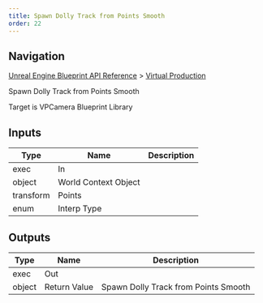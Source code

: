 ```yaml
---
title: Spawn Dolly Track from Points Smooth
order: 22
---
```

## Navigation

[Unreal Engine Blueprint API Reference](https://dev.epicgames.com/documentation/en-us/unreal-engine/BlueprintAPI) > [Virtual Production](https://dev.epicgames.com/documentation/en-us/unreal-engine/BlueprintAPI/VirtualProduction)

Spawn Dolly Track from Points Smooth

Target is VPCamera Blueprint Library

## Inputs

| Type | Name | Description |
| --- | --- | --- |
| exec | In |  |
| object | World Context Object |  |
| transform | Points |  |
| enum | Interp Type |  |

## Outputs

| Type | Name | Description |
| --- | --- | --- |
| exec | Out |  |
| object | Return Value | Spawn Dolly Track from Points Smooth |
